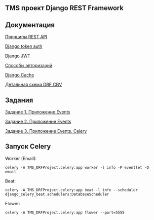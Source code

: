 ## TMS проект Django REST Framework


## Документация

[Принципы REST API](docs/REST.drawio.pdf)

[Django token auth](docs/django-token-auth.pdf)

[Django JWT](docs/django-jwt-auth.pdf)

[Способы авторизаций](docs/JWT.pdf)

[Django Cache](docs/Django%20Cache.svg)

[Детальная схема DRF CBV](docs/drf-cbv.drawio.pdf)


## Задания

[Задание 1. Приложение Events](docs/ex1.pdf)

[Задание 2. Приложение Events](docs/ex2.pdf)

[Задание 3. Приложение Events. Celery](docs/ex3-celery.pdf)


## Запуск Celery

Worker (Email):

```shell
celery -A TMS_DRFProject.celery:app worker -l info -P eventlet -Q email
```

Beat:

```shell
celery -A TMS_DRFProject.celery:app beat -l info --scheduler django_celery_beat.schedulers:DatabaseScheduler
```

Flower:

```shell
celery -A TMS_DRFProject.celery:app flower --port=5555
```